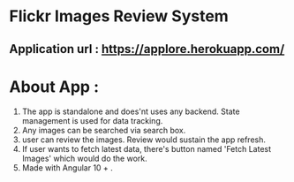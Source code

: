 # Flickr Images Review System

## Application url : https://applore.herokuapp.com/

# About App :

1) The app is standalone and does'nt uses any backend. State management is used for data tracking.
2) Any images can be searched via search box.
3) user can review the images. Review would sustain the app refresh.
4) If user wants to fetch latest data, there's button named 'Fetch Latest Images' which would do the work.
5) Made with Angular 10 + .  
